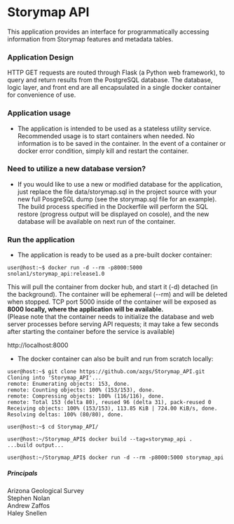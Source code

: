 # Storymap API

This application provides an interface for programmatically accessing
information from Storymap features and metadata tables.  

### Application Design
HTTP GET requests are routed through Flask (a Python web framework), to query and return results from the PostgreSQL database. The database, logic layer, and front end are all encapsulated in a single docker container for convenience of use.

### Application usage
- The application is intended to be used as a stateless utility service. Recommended usage is to start containers when needed. No information is to be saved in the container. In the event of a container or docker error condition, simply kill and restart the container. 

### Need to utilize a new database version?
- If you would like to use a new or modified database for the application, just replace the file data/storymap.sql in the project source with your new full PosgreSQL dump (see the storymap.sql file for an example). The build process specified in the Dockerfile will perform the SQL restore (progress output will be displayed on cosole), and the new database will be available on next run of the container.
  
  
### Run the application
- The application is ready to be used as a pre-built docker container:  

```console
user@host:~$ docker run -d --rm -p8000:5000 snolan1/storymap_api:release1.0
```  
This will pull the container from docker hub, and start it (-d) detached (in the background). The container will be ephemeral (--rm) and will be deleted when stopped. TCP port 5000 inside of the container will be exposed as **8000 locally, where the application will be available.**  
(Please note that the container needs to initialize the database and web server processes before serving API requests; it may take a few seconds after starting the container before the service is available)

http://localhost:8000

- The docker container can also be built and run from scratch locally:
```console
user@host:~$ git clone https://github.com/azgs/Storymap_API.git
Cloning into 'Storymap_API'...
remote: Enumerating objects: 153, done.
remote: Counting objects: 100% (153/153), done.
remote: Compressing objects: 100% (116/116), done.
remote: Total 153 (delta 80), reused 96 (delta 31), pack-reused 0
Receiving objects: 100% (153/153), 113.85 KiB | 724.00 KiB/s, done.
Resolving deltas: 100% (80/80), done.

user@host:~$ cd Storymap_API/

user@host:~/Storymap_API$ docker build --tag=storymap_api .
...build output...

user@host:~/Storymap_API$ docker run -d --rm -p8000:5000 storymap_api
```




##### Principals
Arizona Geological Survey  
Stephen Nolan  
Andrew Zaffos  
Haley Snellen  
